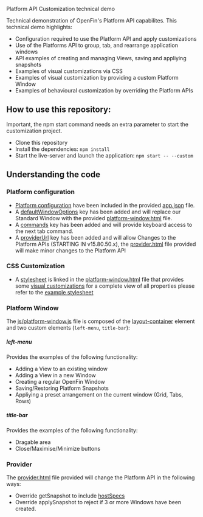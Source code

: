 Platform API Customization technical demo

Technical demonstration of OpenFin's Platform API capabilites. This technical demo highlights:

* Configuration required to use the Platform API and apply customizations
* Use of the Platforms API to group, tab, and rearrange application windows
* API examples of creating and managing Views, saving and appliying snapshots
* Examples of visual customizations via CSS
* Examples of visual customization by providing a custom Platform Window
* Examples of behavioural customization by overriding the Platform APIs


## How to use this repository: ##
Important, the npm start command needs an extra parameter to start the customization project.

* Clone this repository
* Install the dependencies: `npm install`
* Start the live-server and launch the application: `npm start -- --custom`

## Understanding the code

### Platform configuration
* [Platform configuration](https://developers.openfin.co/docs/platform-api#section-1-launching-a-platform) have been included in the provided [app.json](app.json) file.
* A [defaultWindowOptions](https://developers.openfin.co/docs/platform-api#section-standard-window-customization) key has been added and will replace our Standard Window with the provided [platform-window.html](platform-window.html) file.
* A [commands](https://developers.openfin.co/docs/platform-api#section-5-3-using-keyboard-commands) key has been added and will provide keyboard access to the next tab command.
* A [providerUrl]() key has been added and will allow Changes to the Platform APIs (STARTING IN v15.80.50.x), the [provider.html](provider.html) file provided will make minor changes to the Platform API


### CSS Customization
* A [stylesheet](https://developers.openfin.co/docs/platform-api#section-standard-window-customization) is linked in the [platform-window.html](platform-window.html) file that provides some [visual customizations](styles/frame-styles.css) for a complete view of all properties please refer to the [example stylesheet](https://github.com/openfin/layouts-v2-style-examples)

### Platform Window
The [js/platform-window.js](platform-window.html) file is composed of the [layout-container](https://developers.openfin.co/docs/platform-api#section-5-2-complete-window-customization) element and two custom elements (`left-menu`, `title-bar`):

##### left-menu
Provides the examples of the following functionality:
* Adding a View to an existing window
* Adding a View in a new Window
* Creating a regular OpenFin Window
* Saving/Restoring Platform Snapshots
* Appliying a preset arrangement on the current window (Grid, Tabs, Rows)

##### title-bar
Provides the examples of the following functionality:
* Dragable area
* Close/Maximise/Minimize buttons

### Provider
The [provider.html](provider.html) file provided will change the Platform API in the following ways:
* Override getSnapshot to include [hostSpecs](https://cdn.openfin.co/docs/javascript/15.80.49.21/tutorial-System.getHostSpecs.html)
* Override applySnapshot to reject if 3 or more Windows have been created.
